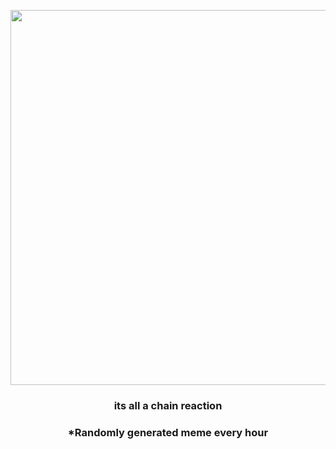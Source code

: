 <p align="center">
        <img src="https://i.redd.it/nppqv561fgk91.gif" width="600" height="600">
        </p>
        <h3 align="center">its all a chain reaction</h3>
        <h3 align="center">*Randomly generated meme every hour</h3>
    